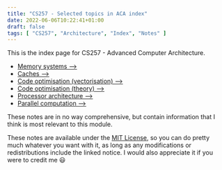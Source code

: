 ```yaml
---
title: "CS257 - Selected topics in ACA index"
date: 2022-06-06T10:22:41+01:00
draft: false
tags: [ "CS257", "Architecture", "Index", "Notes" ]
---
```

This is the index page for CS257 - Advanced Computer Architecture.
- [Memory systems ⟶](/posts/cs257-memory-systems/)
- [Caches ⟶](/posts/cs257-caches/)
- [Code optimisation (vectorisation) ⟶](/posts/cs257-optimisation/)
- [Code optimisation (theory) ⟶](/posts/cs257-optimisation-theory/)
- [Processor architecture ⟶](/posts/cs257-processor-architecture/)
- [Parallel computation ⟶](/posts/cs257-parallel-computation)

These notes are in no way comprehensive, but contain information that I think is most relevant to this module.

These notes are available under the [MIT License](https://github.com/efbicief/hugo-efbicief/blob/main/LICENSE), so you can do pretty much whatever you want with it, as long as any modifications or redistributions include the linked notice. I would also appreciate it if you were to credit me 😃 
